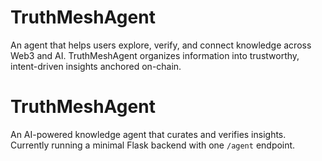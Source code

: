 # TruthMeshAgent
An agent that helps users explore, verify, and connect knowledge across Web3 and AI. TruthMeshAgent organizes information into trustworthy, intent-driven insights anchored on-chain.
# TruthMeshAgent
An AI-powered knowledge agent that curates and verifies insights.  
Currently running a minimal Flask backend with one `/agent` endpoint.

